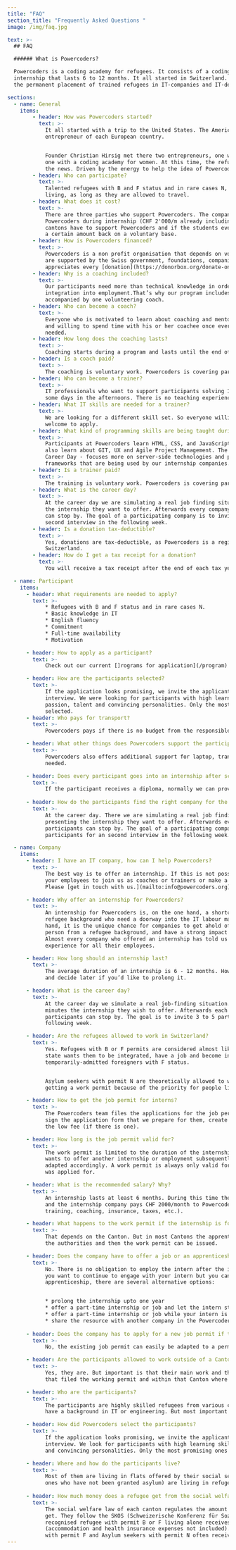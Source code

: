 ```yaml
---
title: "FAQ"
section_title: "Frequently Asked Questions "
image: /img/faq.jpg

text: >-
  ## FAQ

  ###### What is Powercoders?

  Powercoders is a coding academy for refugees. It consists of a coding bootcamp of 13 weeks and an
  internship that lasts 6 to 12 months. It all started in Switzerland. The ultimate goal of Powercoders is
  the permanent placement of trained refugees in IT-companies and IT-departments.

sections:
  - name: General
    items:
        - header: How was Powercoders started?
          text: >-
            It all started with a trip to the United States. The American government invited an
            entrepreneur of each European country.


            Founder Christian Hirsig met there two entrepreneurs, one with a cooking school for refugees,
            one with a coding academy for women. At this time, the refugee crisis in Europe was all over
            the news. Driven by the energy to help the idea of Powercoders was born.
        - header: Who can participate?
          text: >-
            Talented refugees with B and F status and in rare cases N, independent from their place of
            living, as long as they are allowed to travel.
        - header: What does it cost?
          text: >-
            There are three parties who support Powercoders. The companies pay an education fee to
            Powercoders during internship (CHF 2'000/m already including all the costs like salary), the
            cantons have to support Powercoders and if the students eventually are hired they are paying
            a certain amount back on a voluntary base.
        - header: How is Powercoders financed?
          text: >-
            Powercoders is a non profit organisation that depends on volunteers. To cover our costs, we
            are supported by the Swiss government, foundations, companies and individuals. Powercoders
            appreciates every [donation](https://donorbox.org/donate-once).
        - header: Why is a coaching included?
          text: >-
            Our participants need more than technical knowledge in order to achieve a sustainable
            integration into employment.That’s why our program includes a coaching. Each participant is
            accompanied by one volunteering coach.
        - header: Who can become a coach?
          text: >-
            Everyone who is motivated to learn about coaching and mentoring, interested in other cultures
            and willing to spend time with his or her coachee once every week. There are no IT skills
            needed.
        - header: How long does the coaching lasts?
          text: >-
            Coaching starts during a program and lasts until the end of the internship.
        - header: Is a coach paid?
          text: >-
            The coaching is voluntary work. Powercoders is covering parts of the expenses.
        - header: Who can become a trainer?
          text: >-
            IT professionals who want to support participants solving IT challenges and help teaching for
            some days in the afternoons. There is no teaching experience needed.
        - header: What IT skills are needed for a trainer?
          text: >-
            We are looking for a different skill set. So everyone willing to support as a trainer is
            welcome to apply.
        - header: What kind of programming skills are being taught during the first 3 months bootcamp?
          text: >-
            Participants at Powercoders learn HTML, CSS, and JavaScript in the first seven weeks. They
            also learn about GIT, UX and Agile Project Management. The second part of the course - after
            Career Day - focuses more on server-side technologies and programming languages and
            frameworks that are being used by our internship companies.
        - header: Is a trainer paid?
          text: >-
            The training is voluntary work. Powercoders is covering parts of the expenses.
        - header: What is the career day?
          text: >-
            At the career day we are simulating a real job finding situation. Every company is presenting
            the internship they want to offer. Afterwards every company has a booth and the participants
            can stop by. The goal of a participating company is to invite 3 to 5 participants for an
            second interview in the following week.
        - header: Is a donation tax-deductible?
          text: >-
            Yes, donations are tax-deductible, as Powercoders is a registered non-profit in
            Switzerland.
        - header: How do I get a tax receipt for a donation?
          text: >-
            You will receive a tax receipt after the end of each tax year.

  - name: Participant
    items:
      - header: What requirements are needed to apply?
        text: >- 
            * Refugees with B and F status and in rare cases N.
            * Basic knowledge in IT
            * English fluency
            * Commitment
            * Full-time availability
            * Motivation

      - header: How to apply as a participant?
        text: >- 
            Check out our current []rograms for application](/program)

      - header: How are the participants selected?
        text: >- 
            If the application looks promising, we invite the applicant to a IT-test and a personal
            interview. We were looking for participants with high learning abilities, motivation,
            passion, talent and convincing personalities. Only the most promising ones are going to be
            selected.
      - header: Who pays for transport?
        text: >- 
            Powercoders pays if there is no budget from the responsible social welfare.

      - header: What other things does Powercoders support the participants with?
        text: >- 
            Powercoders also offers additional support for laptop, transportation and food where
            needed.

      - header: Does every participant goes into an internship after school?
        text: >- 
            If the participant receives a diploma, normally we can provide an internship.
   
      - header: How do the participants find the right company for the internship?
        text: >- 
            At the career day. There we are simulating a real job finding situation. Every company is
            presenting the internship they want to offer. Afterwards every company has a booth and the
            participants can stop by. The goal of a participating company is to invite 3 to 5
            participants for an second interview in the following week.

  - name: Company
    items:
      - header: I have an IT company, how can I help Powercoders?
        text: >- 
            The best way is to offer an internship. If this is not possible for you, you can encourage
            your employees to join us as coaches or trainers or make a donation.
            Please [get in touch with us.](mailto:info@powercoders.org)

      - header: Why offer an internship for Powercoders?
        text: >- 
            An internship for Powercoders is, on the one hand, a shortcut for talented people from a
            refugee background who need a doorway into the IT labour market of Switzerland. On the other
            hand, it is the unique chance for companies to get ahold of raw talent, get in touch with a
            person from a refugee background, and have a strong impact on his or her unusual life story.
            Almost every company who offered an internship has told us that it was a very enriching
            experience for all their employees.

      - header: How long should an internship last?
        text: >- 
            The average duration of an internship is 6 - 12 months. However you can also offer 3 months
            and decide later if you’d like to prolong it.

      - header: What is the career day?
        text: >- 
            At the career day we simulate a real job-finding situation. Each company presents in 5
            minutes the internship they wish to offer. Afterwards each company has a booth and the
            participants can stop by. The goal is to invite 3 to 5 participants for an interview in the
            following week.

      - header: Are the refugees allowed to work in Switzerland?
        text: >- 
            Yes. Refugees with B or F permits are considered almost like Swiss welfare recipients. The
            state wants them to be integrated, have a job and become independent. The same goes for
            temporarily-admitted foreigners with F status.


            Asylum seekers with permit N are theoretically allowed to work, but have more difficulties
            getting a work permit because of the priority for people living in Switzerland.

      - header: How to get the job permit for interns?
        text: >- 
            The Powercoders team files the applications for the job permits. The companies only have to
            sign the application form that we prepare for them, create the employment contract and pay
            the low fee (if there is one).

      - header: How long is the job permit valid for?
        text: >- 
            The work permit is limited to the duration of the internship. However, if the same company
            wants to offer another internship or employment subsequently, the work permit can easily be
            adapted accordingly. A work permit is always only valid for an employment at the company it
            was applied for.

      - header: What is the recommended salary? Why?
        text: >- 
            An internship lasts at least 6 months. During this time the intern is hired at Powercoders
            and the internship company pays CHF 2000/month to Powercoders (all inclusive: salary,
            training, coaching, insurance, taxes, etc.).

      - header: What happens to the work permit if the internship is followed up by a apprenticeship?
        text: >- 
            That depends on the Canton. But in most Cantons the apprenticeship needs to be recognized by
            the authorities and then the work permit can be issued.

      - header: Does the company have to offer a job or an apprenticeship after the internship?
        text: >- 
            No. There is no obligation to employ the intern after the internship in any way. However, if
            you want to continue to engage with your intern but you can’t offer a job or an
            apprenticeship, there are several alternative options:


            * prolong the internship upto one year
            * offer a part-time internship or job and let the intern study German part-time
            * offer a part-time internship or job while your intern is part-time studying at FH or ETH
            * share the resource with another company in the Powercoders network
            
      - header: Does the company has to apply for a new job permit if the internship is followed up by an apprenticeship?
        text: >- 
            No, the existing job permit can easily be adapted to a permit for an apprenticeship.

      - header: Are the participants allowed to work outside of a Canton?
        text: >- 
            Yes, they are. But important is that their main work and their workplace is with the company
            that filed the working permit and within that Canton where the permit was issued.

      - header: Who are the participants?
        text: >- 
            The participants are highly skilled refugees from various countries. Most of them already
            have a background in IT or engineering. But most important are their learning skills.

      - header: How did Powercoders select the participants?
        text: >- 
            If the application looks promising, we invite the applicant to an IT-test and a personal
            interview. We look for participants with high learning skills, motivation, passion, talent
            and convincing personalities. Only the most promising ones are selected.

      - header: Where and how do the participants live?
        text: >- 
            Most of them are living in flats offered by their social service. A few of them (mainly the
            ones who have not been granted asylum) are living in refugee homes.
                        
      - header: How much money does a refugee get from the social welfare per month?
        text: >- 
            The social welfare law of each canton regulates the amount of money social welfare recipients
            get. They follow the SKOS (Schweizerische Konferenz für Sozialhilfe) regulations. A
            recognised refugee with permit B or F living alone receives around 1000 CHF per month
            (accommodation and health insurance expenses not included). Temporarily admitted persons
            with permit F and Asylum seekers with permit N often receive much less.
---
```

